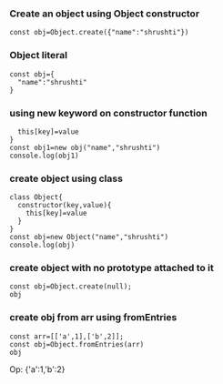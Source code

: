 ### Create an object using Object constructor
```
const obj=Object.create({"name":"shrushti"})
```
### Object literal
```
const obj={
  "name":"shrushti"
}
```
### using new keyword on constructor function
```function obj(key,value){
  this[key]=value
}
const obj1=new obj("name","shrushti")
console.log(obj1)
```
### create object using class
```
class Object{
  constructor(key,value){
    this[key]=value
  }
}
const obj=new Object("name","shrushti")
console.log(obj)
```
### create object with no prototype attached to it
```
const obj=Object.create(null);
obj
```
### create obj from arr using fromEntries
```
const arr=[['a',1],['b',2]];
const obj=Object.fromEntries(arr)
obj
```
Op:
{'a':1,'b':2}
